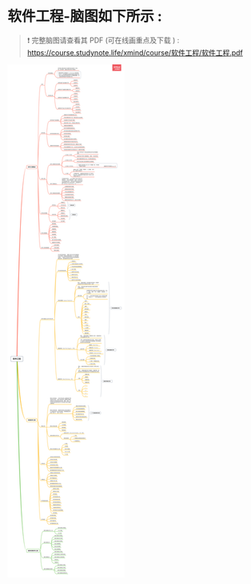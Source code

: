 # 软件工程-脑图如下所示 :

> ❗ 完整脑图请查看其 PDF (可在线画重点及下载 ) : https://course.studynote.life/xmind/course/软件工程/软件工程.pdf

![ ](../../xmind/course/软件工程/软件工程.png)
